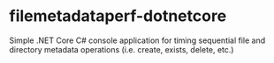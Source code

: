 # filemetadataperf-dotnetcore
Simple .NET Core C# console application for timing sequential file and directory metadata operations (i.e. create, exists, delete, etc.)
